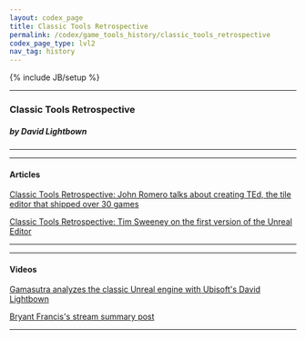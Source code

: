 ```yaml
---
layout: codex_page
title: Classic Tools Retrospective
permalink: /codex/game_tools_history/classic_tools_retrospective
codex_page_type: lvl2
nav_tag: history
---
```

{% include JB/setup %}

------

### Classic Tools Retrospective
##### by David Lightbown

------
------
#### Articles

[Classic Tools Retrospective: John Romero talks about creating TEd, the tile editor that shipped over 30 games](https://www.gamasutra.com/blogs/DavidLightbown/20170223/289955/Classic_Tools_Retrospective_John_Romero_talks_about_creating_TEd_the_tile_editor_that_shipped_over_30_games.php)


[Classic Tools Retrospective: Tim Sweeney on the first version of the Unreal Editor](https://www.gamasutra.com/blogs/DavidLightbown/20180109/309414/Classic_Tools_Retrospective_Tim_Sweeney_on_the_first_version_of_the_Unreal_Editor.php)

------
------
#### Videos

[Gamasutra analyzes the classic Unreal engine with Ubisoft's David Lightbown](https://www.youtube.com/watch?v=Ldo0J0M8NKc)

[Bryant Francis's stream summary post](https://www.gamasutra.com/view/news/311769/Ubisoft_tech_UX_director_David_Lightbown_explores_the_history_of_Unreal_Engine.php)

------